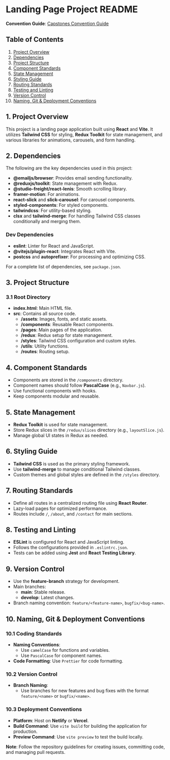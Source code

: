 # Landing Page Project README

**Convention Guide**: [Capstones Convention Guide](https://outgoing-oval-b13.notion.site/Capstones-Convention-Guide-f8214576f0da41758941a1678c8a6e07?pvs=4)

## Table of Contents
1. [Project Overview](#project-overview)
2. [Dependencies](#dependencies)
3. [Project Structure](#project-structure)
4. [Component Standards](#component-standards)
5. [State Management](#state-management)
6. [Styling Guide](#styling-guide)
7. [Routing Standards](#routing-standards)
8. [Testing and Linting](#testing-and-linting)
9. [Version Control](#version-control)
10. [Naming, Git & Deployment Conventions](#naming-git-deployment-conventions)

## 1. Project Overview
This project is a landing page application built using **React** and **Vite**. It utilizes **Tailwind CSS** for styling, **Redux Toolkit** for state management, and various libraries for animations, carousels, and form handling.

## 2. Dependencies
The following are the key dependencies used in this project:
- **@emailjs/browser**: Provides email sending functionality.
- **@reduxjs/toolkit**: State management with Redux.
- **@studio-freight/react-lenis**: Smooth scrolling library.
- **framer-motion**: For animations.
- **react-slick** and **slick-carousel**: For carousel components.
- **styled-components**: For styled components.
- **tailwindcss**: For utility-based styling.
- **clsx** and **tailwind-merge**: For handling Tailwind CSS classes conditionally and merging them.

### Dev Dependencies
- **eslint**: Linter for React and JavaScript.
- **@vitejs/plugin-react**: Integrates React with Vite.
- **postcss** and **autoprefixer**: For processing and optimizing CSS.

For a complete list of dependencies, see `package.json`.

## 3. Project Structure

### 3.1 Root Directory
- **index.html**: Main HTML file.
- **src**: Contains all source code.
  - **/assets**: Images, fonts, and static assets.
  - **/components**: Reusable React components.
  - **/pages**: Main pages of the application.
  - **/redux**: Redux setup for state management.
  - **/styles**: Tailwind CSS configuration and custom styles.
  - **/utils**: Utility functions.
  - **/routes**: Routing setup.

## 4. Component Standards
- Components are stored in the `/components` directory.
- Component names should follow **PascalCase** (e.g., `Navbar.js`).
- Use functional components with hooks.
- Keep components modular and reusable.

## 5. State Management
- **Redux Toolkit** is used for state management.
- Store Redux slices in the `/redux/slices` directory (e.g., `layoutSlice.js`).
- Manage global UI states in Redux as needed.

## 6. Styling Guide
- **Tailwind CSS** is used as the primary styling framework.
- Use **tailwind-merge** to manage conditional Tailwind classes.
- Custom themes and global styles are defined in the `/styles` directory.

## 7. Routing Standards
- Define all routes in a centralized routing file using **React Router**.
- Lazy-load pages for optimized performance.
- Routes include `/`, `/about`, and `/contact` for main sections.

## 8. Testing and Linting
- **ESLint** is configured for React and JavaScript linting.
- Follows the configurations provided in `.eslintrc.json`.
- Tests can be added using **Jest** and **React Testing Library**.

## 9. Version Control
- Use the **feature-branch** strategy for development.
- Main branches:
  - **main**: Stable release.
  - **develop**: Latest changes.
- Branch naming convention: `feature/<feature-name>`, `bugfix/<bug-name>`.

## 10. Naming, Git & Deployment Conventions

### 10.1 Coding Standards
- **Naming Conventions**:
  - Use `camelCase` for functions and variables.
  - Use `PascalCase` for component names.
- **Code Formatting**: Use `Prettier` for code formatting.

### 10.2 Version Control
- **Branch Naming**:
  - Use branches for new features and bug fixes with the format `feature/<name>` or `bugfix/<name>`.

### 10.3 Deployment Conventions
- **Platform**: Host on **Netlify** or **Vercel**.
- **Build Command**: Use `vite build` for building the application for production.
- **Preview Command**: Use `vite preview` to test the build locally.

**Note**: Follow the repository guidelines for creating issues, committing code, and managing pull requests.
